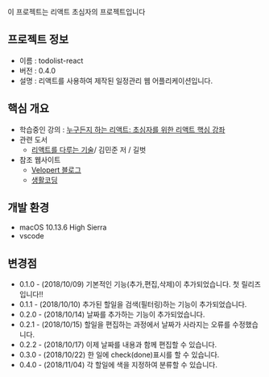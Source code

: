 이 프로젝트는 리액트 초심자의 프로젝트입니다<br>

## 프로젝트 정보

- 이름 : todolist-react
- 버전 : 0.4.0
- 설명 : 리액트를 사용하여 제작된 일정관리 웹 어플리케이션입니다.

## 핵심 개요

- 학습중인 강의 : [누구든지 하는 리액트: 초심자를 위한 리액트 핵심 강좌](https://www.inflearn.com/course/react-velopert/)
- 관련 도서
  - [리액트를 다루는 기술](https://book.naver.com/bookdb/book_detail.nhn?bid=13799583)/ 김민준 저 / 길벗
- 참조 웹사이트
  - [Velopert 블로그](https://velopert.com)
  - [생활코딩](https://opentutorials.org)

## 개발 환경

- macOS 10.13.6 High Sierra
- vscode

## 변경점

- 0.1.0 - (2018/10/09) 기본적인 기능(추가,편집,삭제)이 추가되었습니다. 첫 릴리즈입니다!!
- 0.1.1 - (2018/10/10) 추가된 할일을 검색(필터링)하는 기능이 추가되었습니다.
- 0.2.0 - (2018/10/14) 날짜를 추가하는 기능이 추가되었습니다.
- 0.2.1 - (2018/10/15) 할일을 편집하는 과정에서 날짜가 사라지는 오류를 수정했습니다.
- 0.2.2 - (2018/10/17) 이제 날짜를 내용과 함께 편집할 수 있습니다.
- 0.3.0 - (2018/10/22) 한 일에 check(done)표시를 할 수 있습니다.
- 0.4.0 - (2018/11/04) 각 할일에 색을 지정하여 분류할 수 있습니다.
